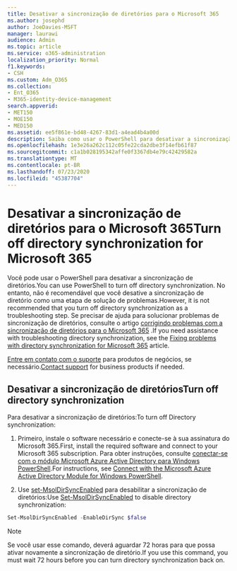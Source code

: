 ```yaml
---
title: Desativar a sincronização de diretórios para o Microsoft 365
ms.author: josephd
author: JoeDavies-MSFT
manager: laurawi
audience: Admin
ms.topic: article
ms.service: o365-administration
localization_priority: Normal
f1.keywords:
- CSH
ms.custom: Adm_O365
ms.collection:
- Ent_O365
- M365-identity-device-management
search.appverid:
- MET150
- MOE150
- MED150
ms.assetid: ee5f861e-bd48-4267-83d1-a4ead4b4a00d
description: Saiba como usar o PowerShell para desativar a sincronização de diretórios para o Microsoft 365
ms.openlocfilehash: 1e3e26a262c112c05fe22cda2dbe3f14efb61f87
ms.sourcegitcommit: c1a1b028195342affe0f3367db4e79c42429582a
ms.translationtype: MT
ms.contentlocale: pt-BR
ms.lasthandoff: 07/23/2020
ms.locfileid: "45387704"
---
```

# <a name="turn-off-directory-synchronization-for-microsoft-365"></a><span data-ttu-id="1807c-103">Desativar a sincronização de diretórios para o Microsoft 365</span><span class="sxs-lookup"><span data-stu-id="1807c-103">Turn off directory synchronization for Microsoft 365</span></span>
<span data-ttu-id="1807c-104">Você pode usar o PowerShell para desativar a sincronização de diretórios.</span><span class="sxs-lookup"><span data-stu-id="1807c-104">You can use PowerShell to turn off directory synchronization.</span></span> <span data-ttu-id="1807c-105">No entanto, não é recomendável que você desative a sincronização de diretório como uma etapa de solução de problemas.</span><span class="sxs-lookup"><span data-stu-id="1807c-105">However, it is not recommended that you turn off directory synchronization as a troubleshooting step.</span></span> <span data-ttu-id="1807c-106">Se precisar de ajuda para solucionar problemas de sincronização de diretórios, consulte o artigo [corrigindo problemas com a sincronização de diretórios para o Microsoft 365](fix-problems-with-directory-synchronization.md) .</span><span class="sxs-lookup"><span data-stu-id="1807c-106">If you need assistance with troubleshooting directory synchronization, see the [Fixing problems with directory synchronization for Microsoft 365](fix-problems-with-directory-synchronization.md) article.</span></span> 
  
<span data-ttu-id="1807c-107">[Entre em contato com o suporte](https://support.office.com/article/32a17ca7-6fa0-4870-8a8d-e25ba4ccfd4b) para produtos de negócios, se necessário.</span><span class="sxs-lookup"><span data-stu-id="1807c-107">[Contact support](https://support.office.com/article/32a17ca7-6fa0-4870-8a8d-e25ba4ccfd4b) for business products if needed.</span></span>
  
## <a name="turn-off-directory-synchronization"></a><span data-ttu-id="1807c-108">Desativar a sincronização de diretórios</span><span class="sxs-lookup"><span data-stu-id="1807c-108">Turn off directory synchronization</span></span>  
<span data-ttu-id="1807c-109">Para desativar a sincronização de diretórios:</span><span class="sxs-lookup"><span data-stu-id="1807c-109">To turn off Directory synchronization:</span></span>
  
1. <span data-ttu-id="1807c-110">Primeiro, instale o software necessário e conecte-se à sua assinatura do Microsoft 365.</span><span class="sxs-lookup"><span data-stu-id="1807c-110">First, install the required software and connect to your Microsoft 365 subscription.</span></span> <span data-ttu-id="1807c-111">Para obter instruções, consulte [conectar-se com o módulo Microsoft Azure Active Directory para Windows PowerShell](https://docs.microsoft.com/office365/enterprise/powershell/connect-to-office-365-powershell#connect-with-the-microsoft-azure-active-directory-module-for-windows-powershell).</span><span class="sxs-lookup"><span data-stu-id="1807c-111">For instructions, see [Connect with the Microsoft Azure Active Directory Module for Windows PowerShell](https://docs.microsoft.com/office365/enterprise/powershell/connect-to-office-365-powershell#connect-with-the-microsoft-azure-active-directory-module-for-windows-powershell).</span></span>
    
2. <span data-ttu-id="1807c-112">Use [set-MsolDirSyncEnabled](https://go.microsoft.com/fwlink/p/?LinkId=821939) para desabilitar a sincronização de diretórios:</span><span class="sxs-lookup"><span data-stu-id="1807c-112">Use [Set-MsolDirSyncEnabled](https://go.microsoft.com/fwlink/p/?LinkId=821939) to disable directory synchronization:</span></span> 
    
  ```powershell
  Set-MsolDirSyncEnabled -EnableDirSync $false
  ```

>[!Note]
><span data-ttu-id="1807c-113">Se você usar esse comando, deverá aguardar 72 horas para que possa ativar novamente a sincronização de diretório.</span><span class="sxs-lookup"><span data-stu-id="1807c-113">If you use this command, you must wait 72 hours before you can turn directory synchronization back on.</span></span>
>
 
